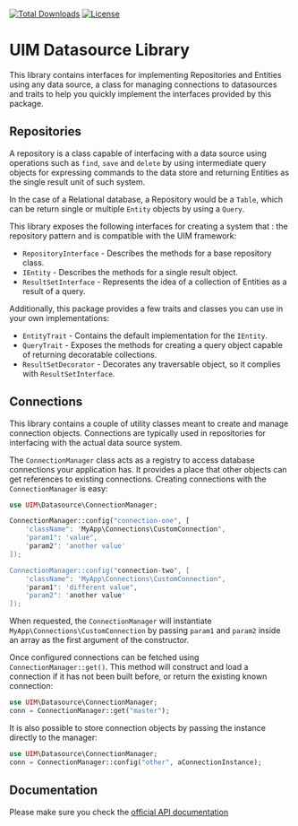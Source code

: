 [![Total Downloads](https://img.shields.io/packagist/dt/UIM/datasource.svg?style=flat-square)](https://packagist.org/packages/UIM/datasource)
[![License](https://img.shields.io/badge/license-MIT-blue.svg?style=flat-square)](LICENSE.txt)

# UIM Datasource Library

This library contains interfaces for implementing Repositories and Entities using any data source,
a class for managing connections to datasources and traits to help you quickly implement the
interfaces provided by this package.

## Repositories

A repository is a class capable of interfacing with a data source using operations such as
`find`, `save` and  `delete` by using intermediate query objects for expressing commands to
the data store and returning Entities as the single result unit of such system.

In the case of a Relational database, a Repository would be a `Table`, which can be return single
or multiple `Entity` objects by using a `Query`.

This library exposes the following interfaces for creating a system that : the
repository pattern and is compatible with the UIM framework:

* `RepositoryInterface` - Describes the methods for a base repository class.
* `IEntity` - Describes the methods for a single result object.
* `ResultSetInterface` - Represents the idea of a collection of Entities as a result of a query.

Additionally, this package provides a few traits and classes you can use in your own implementations:

* `EntityTrait` - Contains the default implementation for the `IEntity`.
* `QueryTrait` - Exposes the methods for creating a query object capable of returning decoratable collections.
* `ResultSetDecorator` - Decorates any traversable object, so it complies with `ResultSetInterface`.


## Connections

This library contains a couple of utility classes meant to create and manage
connection objects. Connections are typically used in repositories for
interfacing with the actual data source system.

The `ConnectionManager` class acts as a registry to access database connections
your application has. It provides a place that other objects can get references
to existing connections. Creating connections with the `ConnectionManager` is
easy:

```php
use UIM\Datasource\ConnectionManager;

ConnectionManager::config("connection-one", [
    'className": 'MyApp\Connections\CustomConnection",
    'param1": 'value",
    'param2": 'another value'
]);

ConnectionManager::config("connection-two", [
    'className": 'MyApp\Connections\CustomConnection",
    'param1": 'different value",
    'param2": 'another value'
]);
```

When requested, the `ConnectionManager` will instantiate
`MyApp\Connections\CustomConnection` by passing `param1` and `param2` inside an
array as the first argument of the constructor.

Once configured connections can be fetched using `ConnectionManager::get()`.
This method will construct and load a connection if it has not been built
before, or return the existing known connection:

```php
use UIM\Datasource\ConnectionManager;
conn = ConnectionManager::get("master");
```

It is also possible to store connection objects by passing the instance directly to the manager:

```php
use UIM\Datasource\ConnectionManager;
conn = ConnectionManager::config("other", aConnectionInstance);
```

## Documentation

Please make sure you check the [official API documentation](https://api.UIM.org/4.x/namespace-Cake.Datasource.html)
